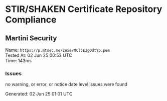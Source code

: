 # STIR/SHAKEN Certificate Repository Compliance

## Martini Security

Name: `https://p.mtsec.me/2e5a/MClcE3gOdtYp.pem`\
Tested At: 02 Jun 25 00:53 UTC\
Time: 143ms

### Issues

no warning, or error, or notice date level issues were found

Generated: 02 Jun 25 01:01 UTC